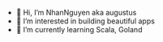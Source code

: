 - 👋 Hi, I’m NhanNguyen aka augustus
- 👀 I’m interested in building beautiful apps
- 🌱 I’m currently learning Scala, Goland

